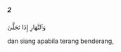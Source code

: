##### 2

<span class="ayah">وَٱلنَّهَارِ إِذَا تَجَلَّىٰ</span>

<span class="ayah_translation">dan siang apabila terang benderang,</span>

